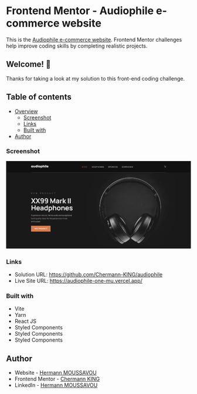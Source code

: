 # Frontend Mentor - Audiophile e-commerce website

This is the [Audiophile e-commerce website](https://www.frontendmentor.io/challenges/audiophile-ecommerce-website-C8cuSd_wx). Frontend Mentor challenges help improve coding skills by completing realistic projects.

## Welcome! 👋

Thanks for taking a look at my solution to this front-end coding challenge.

## Table of contents

- [Overview](#overview)
  - [Screenshot](#screenshot)
  - [Links](#links)
  - [Built with](#built-with)
- [Author](#author)

### Screenshot

![](./public/assets/audiophile-printscreen.png)

### Links

- Solution URL: https://github.com/Chermann-KING/audiophile
- Live Site URL: https://audiophile-one-mu.vercel.app/

### Built with

- Vite
- Yarn
- React JS
- Styled Components
- Styled Components
- Styled Components

## Author

- Website - [Hermann MOUSSAVOU](https://hermann-moussavou.com)
- Frontend Mentor - [Chermann KING](https://www.frontendmentor.io/profile/Chermann-KING)
- LinkedIn - [Hermann MOUSSAVOU](https://www.linkedin.com/in/hermann-moussavou)
